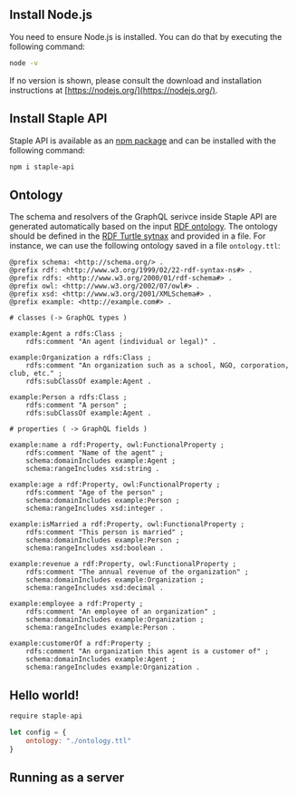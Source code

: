 ## Install Node.js

You need to ensure Node.js is installed. You can do that by executing the following command:

```bash
node -v
```

If no version is shown, please consult the download and installation instructions at [https://nodejs.org/](https://nodejs.org/).

## Install Staple API

Staple API is available as an [npm package](https://www.npmjs.com/package/staple-api) and can be installed with the following command:

```bash
npm i staple-api
```


## Ontology

The schema and resolvers of the GraphQL serivce inside Staple API are generated automatically based on the input [RDF ontology](/docs/?id=ontology-and-schema). The ontology should be defined in the [RDF Turtle sytnax](https://www.w3.org/TR/turtle/) and provided in a file. For instance, we can use the following ontology saved in a file `ontology.ttl`:

```turtle
@prefix schema: <http://schema.org/> .
@prefix rdf: <http://www.w3.org/1999/02/22-rdf-syntax-ns#> .
@prefix rdfs: <http://www.w3.org/2000/01/rdf-schema#> .
@prefix owl: <http://www.w3.org/2002/07/owl#> .
@prefix xsd: <http://www.w3.org/2001/XMLSchema#> .
@prefix example: <http://example.com#> .

# classes (-> GraphQL types )

example:Agent a rdfs:Class ;
    rdfs:comment "An agent (individual or legal)" .

example:Organization a rdfs:Class ;
    rdfs:comment "An organization such as a school, NGO, corporation, club, etc." ;
    rdfs:subClassOf example:Agent .

example:Person a rdfs:Class ;
    rdfs:comment "A person" ;
    rdfs:subClassOf example:Agent .

# properties ( -> GraphQL fields )

example:name a rdf:Property, owl:FunctionalProperty ;
    rdfs:comment "Name of the agent" ;
    schema:domainIncludes example:Agent ;
    schema:rangeIncludes xsd:string .

example:age a rdf:Property, owl:FunctionalProperty ;
    rdfs:comment "Age of the person" ;
    schema:domainIncludes example:Person ;
    schema:rangeIncludes xsd:integer .

example:isMarried a rdf:Property, owl:FunctionalProperty ;
    rdfs:comment "This person is married" ;
    schema:domainIncludes example:Person ;
    schema:rangeIncludes xsd:boolean .

example:revenue a rdf:Property, owl:FunctionalProperty ;
    rdfs:comment "The annual revenue of the organization" ;
    schema:domainIncludes example:Organization ;
    schema:rangeIncludes xsd:decimal .

example:employee a rdf:Property ;
    rdfs:comment "An employee of an organization" ;
    schema:domainIncludes example:Organization ;
    schema:rangeIncludes example:Person .

example:customerOf a rdf:Property ;
    rdfs:comment "An organization this agent is a customer of" ;
    schema:domainIncludes example:Agent ;
    schema:rangeIncludes example:Organization .
```


## Hello world!

```javascript
require staple-api 

let config = {
    ontology: "./ontology.ttl"
}
```

## Running as a server